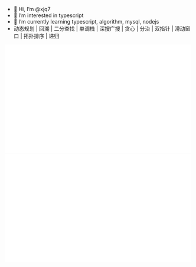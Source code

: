 - 👋 Hi, I’m @xjq7
- 👀 I’m interested in typescript
- 🌱 I’m currently learning typescript, algorithm, mysql, nodejs
- 动态规划 | 回溯 | 二分查找 | 单调栈 | 深搜广搜 | 贪心 | 分治 | 双指针 | 滑动窗口 | 拓扑排序 | 递归

<!---
xjq7/xjq7 is a ✨ special ✨ repository because its `README.md` (this file) appears on your GitHub profile.
You can click the Preview link to take a look at your changes.
--->


![overview](https://raw.githubusercontent.com/xjq7/github-stats-transparent/output/generated/overview.svg)
![languages](https://raw.githubusercontent.com/xjq7/github-stats-transparent/output/generated/languages.svg)

